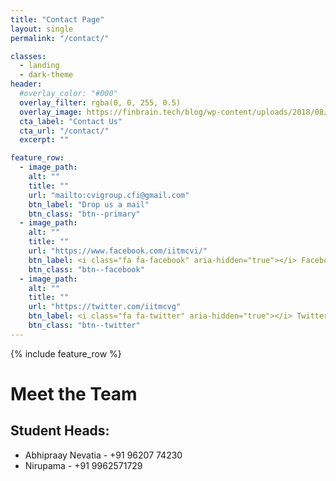 ```yaml
---
title: "Contact Page"
layout: single
permalink: "/contact/"

classes:
  - landing
  - dark-theme
header:
  #overlay_color: "#000"
  overlay_filter: rgba(0, 0, 255, 0.5)
  overlay_image: https://finbrain.tech/blog/wp-content/uploads/2018/08/NeuralNet-min-2000x1200.jpg
  cta_label: "Contact Us"
  cta_url: "/contact/"
  excerpt: ""

feature_row:
  - image_path:
    alt: ""
    title: ""
    url: "mailto:cvigroup.cfi@gmail.com"
    btn_label: "Drop us a mail"
    btn_class: "btn--primary"
  - image_path: 
    alt: ""
    title: ""
    url: "https://www.facebook.com/iitmcvi/"
    btn_label: <i class="fa fa-facebook" aria-hidden="true"></i> Facebook Page
    btn_class: "btn--facebook"
  - image_path: 
    alt: ""
    title: ""
    url: "https://twitter.com/iitmcvg"
    btn_label: <i class="fa fa-twitter" aria-hidden="true"></i> Twitter Handle
    btn_class: "btn--twitter"
---
```


{% include feature_row %}

# Meet the Team

## Student Heads:

* Abhipraay Nevatia - +91 96207 74230
* Nirupama - +91 9962571729

